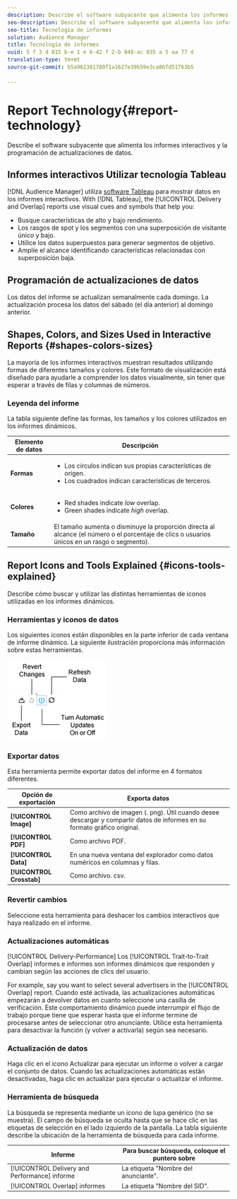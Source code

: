 ```yaml
---
description: Describe el software subyacente que alimenta los informes interactivos y la programación de actualizaciones de datos.
seo-description: Describe el software subyacente que alimenta los informes interactivos y la programación de actualizaciones de datos.
seo-title: Tecnología de informes
solution: Audience Manager
title: Tecnología de informes
uuid: 5 f 3 d 815 b-e 1 e 6-42 f 2-b 848-ac 035 a 5 aa 77 d
translation-type: tm+mt
source-git-commit: b5a962381780f1a1627e39b59e3ca86fd51763b5

---
```



# Report Technology{#report-technology}

Describe el software subyacente que alimenta los informes interactivos y la programación de actualizaciones de datos.

<!-- 

c_report_technology.xml

 -->

## Informes interactivos Utilizar tecnología Tableau

[!DNL Audience Manager] utiliza [software Tableau](https://www.tableausoftware.com/) para mostrar datos en los informes interactivos. With [!DNL Tableau], the [!UICONTROL Delivery and Overlap] reports use visual cues and symbols that help you:

* Busque características de alto y bajo rendimiento.
* Los rasgos de spot y los segmentos con una superposición de visitante único y bajo.
* Utilice los datos superpuestos para generar segmentos de objetivo.
* Amplíe el alcance identificando características relacionadas con superposición baja.

## Programación de actualizaciones de datos

Los datos del informe se actualizan semanalmente cada domingo. La actualización procesa los datos del sábado (el día anterior) al domingo anterior.

## Shapes, Colors, and Sizes Used in Interactive Reports {#shapes-colors-sizes}

La mayoría de los informes interactivos muestran resultados utilizando formas de diferentes tamaños y colores. Este formato de visualización está diseñado para ayudarle a comprender los datos visualmente, sin tener que esperar a través de filas y columnas de números.

<!-- 

r_legend.xml

 -->

### Leyenda del informe

La tabla siguiente define las formas, los tamaños y los colores utilizados en los informes dinámicos.

<table id="table_EC180A96E3784FC6B81FCFB546C4A3FA"> 
 <thead> 
  <tr> 
   <th colname="col1" class="entry"> Elemento de datos </th> 
   <th colname="col2" class="entry"> Descripción </th> 
  </tr> 
 </thead>
 <tbody> 
  <tr> 
   <td colname="col1"> <b>Formas</b> </td> 
   <td colname="col2"> 
    <ul id="ul_076773ABD0BB4CE6834ACFA8B3D6AC2E"> 
     <li id="li_BBAB37A6EC1549B48C0E4D3BFAF7062C">Los círculos indican sus propias características de origen. </li> 
     <li id="li_371331AE984A4A999CE0596EA13987E0">Los cuadrados indican características de terceros. </li> 
    </ul> </td> 
  </tr> 
  <tr> 
   <td colname="col1"> <b>Colores</b> </td> 
   <td colname="col2"> 
    <ul id="ul_F5D243297F0C4E5A8EDCBD28A548869E"> 
     <li id="li_332EB873A35440E6BB6093E36A0FAC3D">Red shades indicate <i>low</i> overlap. </li> 
     <li id="li_29DFDB1218DF4069B5DCFF841D48EF56">Green shades indicate <i>high</i> overlap. </li> 
    </ul> </td> 
  </tr> 
  <tr> 
   <td colname="col1"> <b>Tamaño</b> </td> 
   <td colname="col2"> El tamaño aumenta o disminuye la proporción directa al alcance (el número o el porcentaje de clics o usuarios únicos en un rasgo o segmento). </td> 
  </tr> 
 </tbody> 
</table>

## Report Icons and Tools Explained {#icons-tools-explained}

Describe cómo buscar y utilizar las distintas herramientas de iconos utilizadas en los informes dinámicos.

<!-- 

r_icons.xml

 -->

### Herramientas y iconos de datos

Los siguientes iconos están disponibles en la parte inferior de cada ventana de informe dinámico. La siguiente ilustración proporciona más información sobre estas herramientas.

![](assets/tools_icons90.png)

### Exportar datos

Esta herramienta permite exportar datos del informe en 4 formatos diferentes.

| Opción de exportación | Exporta datos |
|---|---|
| **[!UICONTROL Image]** | Como archivo de imagen (. png). Útil cuando desee descargar y compartir datos de informes en su formato gráfico original. |
| **[!UICONTROL PDF]** | Como archivo PDF. |
| **[!UICONTROL Data]** | En una nueva ventana del explorador como datos numéricos en columnas y filas. |
| **[!UICONTROL Crosstab]** | Como archivo. csv. |

### Revertir cambios

Seleccione esta herramienta para deshacer los cambios interactivos que haya realizado en el informe.

### Actualizaciones automáticas

[!UICONTROL Delivery-Performance] Los [!UICONTROL Trait-to-Trait Overlap] informes e informes son informes dinámicos que responden y cambian según las acciones de clics del usuario.

For example, say you want to select several advertisers in the [!UICONTROL Overlap] report. Cuando esté activada, las actualizaciones automáticas empezarán a devolver datos en cuanto seleccione una casilla de verificación. Este comportamiento dinámico puede interrumpir el flujo de trabajo porque tiene que esperar hasta que el informe termine de procesarse antes de seleccionar otro anunciante. Utilice esta herramienta para desactivar la función (y volver a activarla) según sea necesario.

### Actualización de datos

Haga clic en el icono Actualizar para ejecutar un informe o volver a cargar el conjunto de datos. Cuando las actualizaciones automáticas están desactivadas, haga clic en actualizar para ejecutar o actualizar el informe.

### Herramienta de búsqueda

La búsqueda se representa mediante un icono de lupa genérico (no se muestra). El campo de búsqueda se oculta hasta que se hace clic en las etiquetas de selección en el lado izquierdo de la pantalla. La tabla siguiente describe la ubicación de la herramienta de búsqueda para cada informe.

| Informe | Para buscar búsqueda, coloque el puntero sobre |
|---|---|
| [!UICONTROL Delivery and Performance] informe | La etiqueta "Nombre del anunciante". |
| [!UICONTROL Overlap] informes | La etiqueta "Nombre del SID". |
